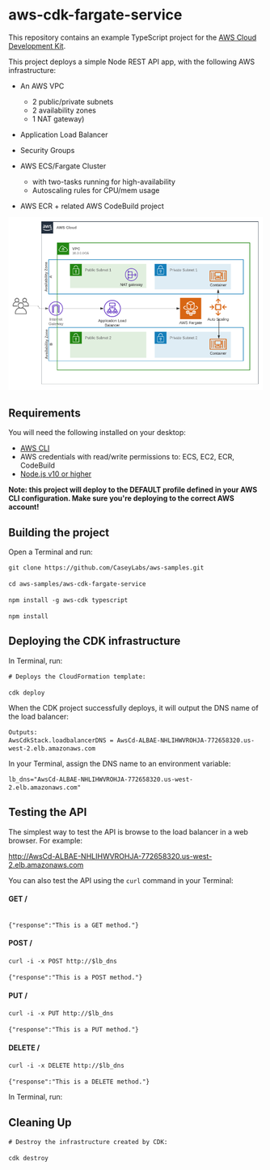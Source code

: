 # aws-cdk-fargate-service

This repository contains an example TypeScript project for the [AWS Cloud Development Kit](https://github.com/awslabs/aws-cdk).

This project deploys a simple Node REST API app, with the following AWS infrastructure:

- An AWS VPC
    - 2 public/private subnets
    - 2 availability zones
    - 1 NAT gateway)

- Application Load Balancer

- Security Groups

- AWS ECS/Fargate Cluster
     - with two-tasks running for high-availability
     - Autoscaling rules for CPU/mem usage

- AWS ECR + related AWS CodeBuild project

![Netork Diagram](https://github.com/CaseyLabs/aws-samples/blob/master/aws-cdk-fargate-service/image.png)


## Requirements

You will need the following installed on your desktop:

- <a href="https://aws.amazon.com/cli/">AWS CLI</a>
- AWS credentials with read/write permissions to: ECS, EC2, ECR, CodeBuild
- <a href="https://nodejs.org/en/download/">Node.js v10 or higher</a>


**Note: this project will deploy to the DEFAULT profile defined in your AWS CLI configuration. Make sure you're deploying to the correct AWS account!**


## Building the project

Open a Terminal and run:

```
git clone https://github.com/CaseyLabs/aws-samples.git

cd aws-samples/aws-cdk-fargate-service

npm install -g aws-cdk typescript

npm install
```

## Deploying the CDK infrastructure

In Terminal, run:

```
# Deploys the CloudFormation template:

cdk deploy  
```

When the CDK project successfully deploys, it will output the DNS name of the load balancer:

```
Outputs:
AwsCdkStack.loadbalancerDNS = AwsCd-ALBAE-NHLIHWVROHJA-772658320.us-west-2.elb.amazonaws.com
```

In your Terminal, assign the DNS name to an environment variable:

```
lb_dns="AwsCd-ALBAE-NHLIHWVROHJA-772658320.us-west-2.elb.amazonaws.com"
```

## Testing the API

The simplest way to test the API is browse to the load balancer in a web browser. For example:

http://AwsCd-ALBAE-NHLIHWVROHJA-772658320.us-west-2.elb.amazonaws.com

You can also test the API using the `curl` command in your Terminal:

#### GET /

```curl -i http://$lb_dns

{"response":"This is a GET method."}

```


#### POST /

```
curl -i -x POST http://$lb_dns

{"response":"This is a POST method."}
```

#### PUT /

```
curl -i -x PUT http://$lb_dns

{"response":"This is a PUT method."}
```

#### DELETE /

```
curl -i -x DELETE http://$lb_dns

{"response":"This is a DELETE method."}
```



In Terminal, run:


## Cleaning Up

```
# Destroy the infrastructure created by CDK:

cdk destroy  
```
